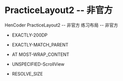 # PracticeLayout2 -- 非官方
HenCoder PracticeLayout2 -- 非官方
练习布局 -- 非官方

- EXACTLY-200DP


- EXACTLY-MATCH_PARENT


- AT MOST-WRAP_CONTENT


- UNSPECIFIED-ScrollView


- RESOLVE_SIZE
